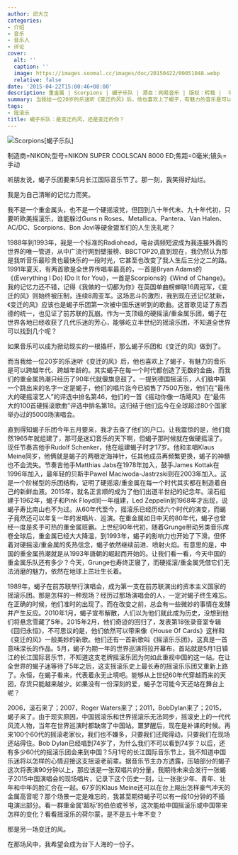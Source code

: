 ```yaml
---
author: 邱大立
categories:
- 介绍
- 音乐
- 音乐人
- 评论
cover:
  alt: ''
  caption: ''
  image: https://images.soomal.cc/images/doc/20150422/00051048.webp
  relative: false
date: '2015-04-22T15:00:46+08:00'
description: 重金属 | Scorpions | 蝎子乐队 | 源自：网易音乐 | 版权：转载 |  平均/总评分：10.00/20
summary: 当我给一位20岁的乐迷听《变迁的风》后，他也喜欢上了蝎子，有魅力的音乐是可以跨越年代、跨越年龄的。其实蝎子在每一个时代都创造了无数的金曲，而我们的重金属热潮只经历了90年代就偃旗息鼓了。一提到德国摇滚乐，人们脑中第一个跳出来的名字一定是蝎子，他们的唱片迄今已销售了7500万张……
tags:
- 摇滚乐
title: 蝎子乐队：是变迁的风，还是变迁的你？
---
```


![Scorpions[蝎子乐队]](https://images.soomal.cc/images/doc/20150422/00051048.webp)

制造商=NIKON;型号=NIKON SUPER COOLSCAN 8000 ED;焦距=0毫米;镜头=手动



听朋友说，蝎子乐团要来5月长江国际音乐节了。那一刻，我笑得好灿烂。

我是为自己清晰的记忆力而笑。

我不是一个重金属头，也不是一个硬摇滚党，但回到八十年代末、九十年代初，只要听欧美摇滚乐，谁能躲过Guns n Roses、Metallica、Pantera、Van Halen、AC/DC、Scorpions、Bon Jovi等硬金盟军们的人生洗礼呢？



1988年到1993年，我是一个标准的Radiohead，电台调频短波成为我连接外面的世界的唯一管道，从中广流行网到壁报榜、BBCTOP20,直到现在，我仍然认为那是我听音乐最珍贵也最快乐的一段时光，它甚至也改变了我人生后三分之二的路。1991年夏天，有两首歌是全世界传唱率最高的，一首是Bryan Adams的《(Everything I Do) IDo It for You》，一首是Scorpions的《Wind of Change》。我的记忆力还不错，记得《我做的一切都为你》在英国单曲榜蝉联16周冠军，《变迁的风》则始终被压制，连续8周亚军。这场恶斗的激烈，我到现在还记忆犹新，《变迁的风》应该也是蝎子乐团第一次被中国乐迷听到的歌曲。这首歌见证了东西德的统一，也见证了前苏联的瓦崩。作为一支顶级的硬摇滚/重金属乐团，蝎子在世界各地已经收获了几代乐迷的芳心，能够屹立半世纪的摇滚乐团，不知道全世界可以找到几个呢？

如果音乐可以成为掀动现实的一根撬杆，那么蝎子乐团和《变迁的风》做到了。

而当我给一位20岁的乐迷听《变迁的风》后，他也喜欢上了蝎子，有魅力的音乐是可以跨越年代、跨越年龄的。其实蝎子在每一个时代都创造了无数的金曲，而我们的重金属热潮只经历了90年代就偃旗息鼓了。一提到德国摇滚乐，人们脑中第一个跳出来的名字一定是蝎子，他们的唱片迄今已销售了7500万张，他们在“最伟大的硬摇滚艺人”的评选中排名第46，他们的一首《摇动你像一场飓风》在“最伟大的100首硬摇滚歌曲”评选中排名第18。这归结于他们迄今在全球超过80个国家举办过的5000场演唱会。

直到得知蝎子乐团今年五月要来，我才去查了他们的户口。让我震惊的是，他们竟然1965年就组建了，那可是迷幻音乐的天下啊，但蝎子那时候就在做硬摇滚了。现任节奏吉他手Rudolf Schenker，他在组建蝎子时才17岁。他和主唱Klaus Meine同岁，他俩就是蝎子的两根定海神针，任其他成员再频繁更换，蝎子的神髓也不会流失。节奏吉他手Matthias Jabs在1978年加入，鼓手James Kottak在1996年加入，最年轻的贝斯手Pawel Maciwoda-Jastrzski则在2003年加入。这是一个阶梯型的乐团结构，证明了硬摇滚/重金属在每一个时代其实都在制造着自己的新鲜血液。2015年，就名正言顺的成为了他们出道半世纪的纪念年。滚石组建于1962年，蝎子和Pink Floyd同一年组建，Led Zeppelin到1968年才出现，说蝎子寿比南山也不为过。从60年代至今，摇滚乐已经历经六个时代的演变，而蝎子竟然还可以年复一年的发唱片、巡演。在重金属如日中天的80年代，蝎子也曾经一度是炙手可热的重金属班霸。上世纪90年代初，随着Grunge带动另类音乐席卷全球后，重金属已经大大降温，到1993年，蝎子的影响力也开始了下滑。但怀着对硬摇滚/重金属的炙热信念，蝎子依然继续前进、喷射火焰。有意思的是，中国的重金属热潮就是从1993年唐朝的崛起而开始的。让我们看一看，今天中国的重金属乐队还有多少？今天，Grunge也寿终正寝了，而硬摇滚/重金属凭借它们无法消磨的魅力，依然在地球上茁壮生长着。

1989年，蝎子在前苏联举行演唱会，成为第一支在前苏联演出的资本主义国家的摇滚乐团。那是怎样的一种现场？经历过那场演唱会的人，一定对蝎子终生难忘。在正确的时候，他们准时的出现了。而在改变之前，总会有一些微妙的事情在发酵并产生反应。2010年1月，蝎子宣布解散，人们以为他们就此成为历史，没想到他们将悬念雪藏了5年。2015年2月，他们奇迹的回归了，发表第18张录音室专辑《回归永恒》，不可思议的是，他们依然可以带来像《House Of Cards》这样和《变迁的风》一般美妙的新歌。他们还有一首新歌叫《摇滚乐乐团》，这真是一首意味深长的作品。5月，蝎子为期一年的世界巡演将拉开幕布，首站就是5月1日镇江的长江国际音乐节，不知道这支老牌摇滚乐团为何如此重视中国的这一站。在让全世界的蝎子迷等待了5年之后，这支摇滚乐史上最长寿的摇滚乐乐团又重新上路了。永恒，在蝎子看来，代表着永无止境吧。能够从上世纪60年代穿越而来的天团，存货只能越来越少。如果没有一份深刻的爱，蝎子怎可能今天还站在舞台上呢？

2006，滚石来了；2007，Roger Waters来了；2011，BobDylan来了；2015，蝎子来了。由于现实原因，中国摇滚乐和世界摇滚乐无法同步，摇滚史上的一代代风流人物，当年在世界巡演时都缺席了中国站。噩梦醒后，现在是补课的时候。再来100个60代的摇滚老家伙，我们也不嫌多，只要我们还爬得动，只要我们在现场还站得住。Bob Dylan已经唱到74岁了，为什么我们不可以看到74岁？以后，还有多少60代的摇滚乐团会来到中国？5月1号的长江国际音乐节上，我不知道中国乐迷将以怎样的心情迎接这支摇滚老前辈。据音乐节主办方透露，压轴部分的蝎子这次将表演90分钟以上，那应该是一张双唱片的分量，我期待未来会发行一张蝎子2015中国演唱会的现场唱片，记录下这个历史一刻，让一张张少年、青年、壮年和中年的脸汇合在一起。67岁的Klaus Meine还可以在台上飚出怎样豪气冲天的金属高音呢？那个场景一定是难忘的，我甚至期待蝎子可以有一段10分钟的不插电演出部分。看一群重金属‘超标’的伯伯或爷爷，这次能给中国摇滚乐或中国带来怎样的变化？看看摇滚乐的荷尔蒙，是不是五十年不变？

那是另一场变迁的风。

在那场风中，我希望会成为台下人海的一份子。
